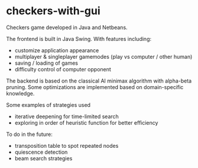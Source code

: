 # checkers-with-gui
Checkers game developed in Java and Netbeans. 

The frontend is built in Java Swing. With features including:
* customize application appearance 
* multiplayer & singleplayer gamemodes (play vs computer / other human)
* saving / loading of games
* difficulty control of computer opponent

The backend is based on the classical AI minimax algorithm with alpha-beta pruning. Some optimizations are implemented based on domain-specific knowledge. 

Some examples of strategies used
* iterative deepening for time-limited search
* exploring in order of heuristic function for better efficiency

To do in the future:
* transposition table to spot repeated nodes
* quiescence detection
* beam search strategies
